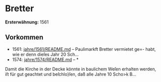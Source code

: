 # Bretter

**Ersterwähnung:** 1561

## Vorkommen
- 1561: [jahre/1561/README.md](../jahre/1561/README.md) – Paulimarkft Bretter vermietet ge=-
habt, wie er denn dieſes Jahr 20 Sch...
- 1574: [jahre/1574/README.md](../jahre/1574/README.md) – *

Damit die Kirche in der Decke könnte in baulichem
Weſen erhalten werden, iſt für gut geachtet und beſchlo}ſen,
daß alle Jahre 10 Scho>k B...
